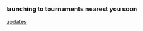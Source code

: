 ### launching to tournaments nearest you soon

[updates](https://linkedin.com/company/sanity-esports) 

